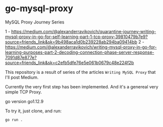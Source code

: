 # go-mysql-proxy
MySQL Proxy Journey Series

1 - https://medium.com/@alexanderravikovich/quarantine-journey-writing-mysql-proxy-in-go-for-self-learning-part-1-tcp-proxy-39810479b7e9?source=friends_link&sk=9b498aca1d0b239228ab294ba09414bb
2 - https://medium.com/@alexanderravikovich/writing-mysql-proxy-in-go-for-learning-purposes-part-2-decoding-connection-phase-server-response-7091d87e877e?source=friends_link&sk=c2efb5dfe76e5e061b0679c48e224f2b

This repository is a result of series of the articles `Writing MySQL Proxy` that I'll post Medium.

Currently the very first step has been implemented. And it's a genereal very simple TCP Proxy.

go version go1.12.9

To try it, just clone, and run:

```
go run .
```

